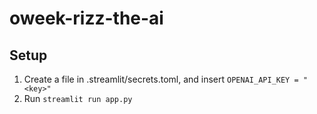 # oweek-rizz-the-ai

## Setup
1. Create a file in .streamlit/secrets.toml, and insert `OPENAI_API_KEY = "<key>"`
2. Run `streamlit run app.py`